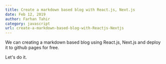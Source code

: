 ```yaml
---
title: Create a markdown based blog with React.js, Next.js
date: Feb 12, 2019
author: Farhan Tahir
category: javascript
url: create-a-markdown-based-blog-with-Reactjs-Nextjs
---
```


We can creating a markdown based blog using React.js, Next.js and deploy it to github pages for free.

Let's do it.